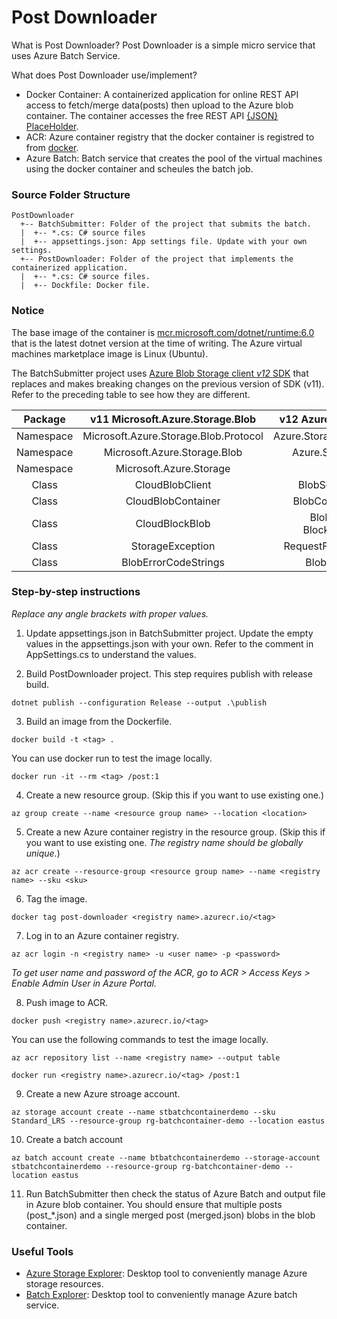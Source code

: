 # Post Downloader

What is Post Downloader?
Post Downloader is a simple micro service that uses Azure Batch Service.

What does Post Downloader use/implement?
- Docker Container: A containerized application for online REST API access to fetch/merge data(posts) then upload to the Azure blob container. The container accesses the free REST API [{JSON} PlaceHolder](https://jsonplaceholder.typicode.com).
- ACR: Azure container registry that the docker container is registred to from [docker](https://www.docker.com/).
- Azure Batch: Batch service that creates the pool of the virtual machines using the docker container and scheules the batch job.

### Source Folder Structure
```
PostDownloader
  +-- BatchSubmitter: Folder of the project that submits the batch.
  |  +-- *.cs: C# source files
  |  +-- appsettings.json: App settings file. Update with your own settings.
  +-- PostDownloader: Folder of the project that implements the containerized application.
  |  +-- *.cs: C# source files.
  |  +-- Dockfile: Docker file.
```

### Notice

The base image of the container is [mcr.microsoft.com/dotnet/runtime:6.0](mcr.microsoft.com/dotnet/runtime:6.0) that is the latest dotnet version at the time of writing. The Azure virtual machines marketplace image is Linux (Ubuntu).

The BatchSubmitter project uses [Azure Blob Storage client *v12* SDK](https://www.nuget.org/packages/Azure.Storage.Blobs/) that replaces and makes breaking changes on the previous version of SDK (v11).
Refer to the preceding table to see how they are different.

|  Package  |    v11 Microsoft.Azure.Storage.Blob   |   v12   Azure.Storage.Blobs   |
|:---------:|:-------------------------------------:|:-----------------------------:|
| Namespace | Microsoft.Azure.Storage.Blob.Protocol | Azure.Storage.Blobs.Models    |
| Namespace | Microsoft.Azure.Storage.Blob          | Azure.Storage.Blobs           |
| Namespace | Microsoft.Azure.Storage               | Azure                         |
| Class     | CloudBlobClient                       | BlobServiceClient             |
| Class     | CloudBlobContainer                    | BlobContainerClient           |
| Class     | CloudBlockBlob                        | BlobClient or BlockBlobClient |
| Class     | StorageException                      | RequestFailedException        |
| Class     | BlobErrorCodeStrings                  | BlobErrorCode                 |

### Step-by-step instructions
*Replace any angle brackets with proper values.*

1. Update appsettings.json in BatchSubmitter project.
Update the empty values in the appsettings.json with your own. Refer to the comment in AppSettings.cs to understand the values.

2. Build PostDownloader project.
This step requires publish with release build.
```
dotnet publish --configuration Release --output .\publish
```

3. Build an image from the Dockerfile.
```
docker build -t <tag> .
```
You can use docker run to test the image locally.
```
docker run -it --rm <tag> /post:1
```

4. Create a new resource group. (Skip this if you want to use existing one.)
```
az group create --name <resource group name> --location <location>
```

5. Create a new Azure container registry in the resource group. (Skip this if you want to use existing one. *The registry name should be globally unique.*)
```
az acr create --resource-group <resource group name> --name <registry name> --sku <sku>
```

6. Tag the image.
```
docker tag post-downloader <registry name>.azurecr.io/<tag>
```

7. Log in to an Azure container registry.
```
az acr login -n <registry name> -u <user name> -p <password>
```
*To get user name and password of the ACR, go to ACR > Access Keys > Enable Admin User in Azure Portal.*

8. Push image to ACR.
```
docker push <registry name>.azurecr.io/<tag>
```

You can use the following commands to test the image locally.
```
az acr repository list --name <registry name> --output table
```
```
docker run <registry name>.azurecr.io/<tag> /post:1
```

9. Create a new Azure stroage account.
```
az storage account create --name stbatchcontainerdemo --sku Standard_LRS --resource-group rg-batchcontainer-demo --location eastus
```

10. Create a batch account
```
az batch account create --name btbatchcontainerdemo --storage-account stbatchcontainerdemo --resource-group rg-batchcontainer-demo --location eastus
```

11. Run BatchSubmitter then check the status of Azure Batch and output file in Azure blob container.
You should ensure that multiple posts (post_*.json) and a single merged post (merged.json) blobs in the blob container.

### Useful Tools
- [Azure Storage Explorer](https://azure.microsoft.com/en-au/features/storage-explorer/): Desktop tool to conveniently manage Azure storage resources.
- [Batch Explorer](https://azure.github.io/BatchExplorer/): Desktop tool to conveniently manage Azure batch service.